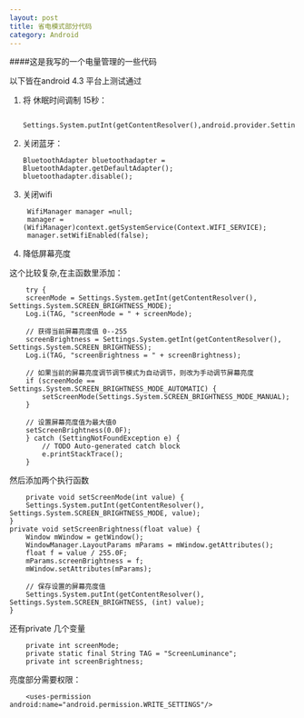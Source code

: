 ```yaml
---
layout: post
title: 省电模式部分代码 
category: Android
---
```


####这是我写的一个电量管理的一些代码

以下皆在android 4.3 平台上测试通过<br/>

1. 将 休眠时间调制 15秒：

		Settings.System.putInt(getContentResolver(),android.provider.Settings.System.SCREEN_OFF_TIMEOUT,-1);

2.  关闭蓝牙：

		BluetoothAdapter bluetoothadapter = BluetoothAdapter.getDefaultAdapter();
        bluetoothadapter.disable();

3. 关闭wifi

		WifiManager manager =null;
    	manager = (WifiManager)context.getSystemService(Context.WIFI_SERVICE);
		manager.setWifiEnabled(false);

4. 降低屏幕亮度

这个比较复杂,在主函数里添加：

		try {  
        screenMode = Settings.System.getInt(getContentResolver(), Settings.System.SCREEN_BRIGHTNESS_MODE);  
        Log.i(TAG, "screenMode = " + screenMode);  

        // 获得当前屏幕亮度值 0--255  
        screenBrightness = Settings.System.getInt(getContentResolver(), Settings.System.SCREEN_BRIGHTNESS);  
        Log.i(TAG, "screenBrightness = " + screenBrightness);  

        // 如果当前的屏幕亮度调节调节模式为自动调节，则改为手动调节屏幕亮度  
        if (screenMode == Settings.System.SCREEN_BRIGHTNESS_MODE_AUTOMATIC) {  
            setScreenMode(Settings.System.SCREEN_BRIGHTNESS_MODE_MANUAL);  
        }  

        // 设置屏幕亮度值为最大值0  
        setScreenBrightness(0.0F);  
        } catch (SettingNotFoundException e) {  
            // TODO Auto-generated catch block  
            e.printStackTrace();  
        }  

然后添加两个执行函数

 		private void setScreenMode(int value) {  
        Settings.System.putInt(getContentResolver(), Settings.System.SCREEN_BRIGHTNESS_MODE, value);  
    }  
    private void setScreenBrightness(float value) {  
        Window mWindow = getWindow();  
        WindowManager.LayoutParams mParams = mWindow.getAttributes();  
        float f = value / 255.0F;  
        mParams.screenBrightness = f;  
        mWindow.setAttributes(mParams);  
  
        // 保存设置的屏幕亮度值  
        Settings.System.putInt(getContentResolver(), Settings.System.SCREEN_BRIGHTNESS, (int) value);  
    }  

还有private 几个变量 

		private int screenMode;  
    	private static final String TAG = "ScreenLuminance";
    	private int screenBrightness;  

亮度部分需要权限：

		<uses-permission android:name="android.permission.WRITE_SETTINGS"/>  


